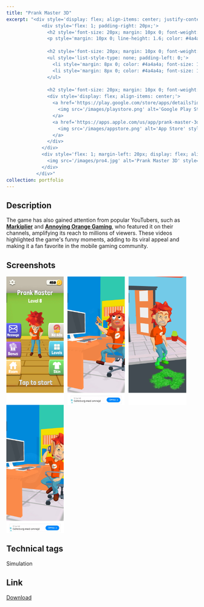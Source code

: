 ```yaml
---
title: "Prank Master 3D"
excerpt: "<div style='display: flex; align-items: center; justify-content: space-between; font-size: 14px; background: linear-gradient(135deg, #f8f9fa, #e9ecef); padding: 20px; border-radius: 12px; box-shadow: 0 4px 12px rgba(0, 0, 0, 0.08);'>
             <div style='flex: 1; padding-right: 20px;'>
               <h2 style='font-size: 20px; margin: 10px 0; font-weight: 600; color: #2c3e50; text-transform: uppercase; letter-spacing: 1px;'>Description</h2>
               <p style='margin: 10px 0; line-height: 1.6; color: #4a4a4a; font-size: 14px;'><b style='color: #2c3e50;'>Prank Master 3D</b> is a lighthearted simulation game where players set up creative and hilarious pranks on unsuspecting characters. Each level offers unique challenges that require choosing the right option to pull off the perfect prank. With its vibrant art style and engaging gameplay, the game has captivated mobile gamers worldwide. Since its release, <b style='color: #2c3e50;'>Prank Master 3D</b> has achieved over <b style='color: #2c3e50;'>70 million downloads</b> across iOS and Android, becoming a top-charting title in <b style='color: #2c3e50;'>2020</b>. Click on the game title for more info.</p>

               <h2 style='font-size: 20px; margin: 10px 0; font-weight: 600; color: #2c3e50; text-transform: uppercase; letter-spacing: 1px;'>Contribution</h2>
               <ul style='list-style-type: none; padding-left: 0;'>
                 <li style='margin: 8px 0; color: #4a4a4a; font-size: 14px;'><span style='color: #0077b6; font-weight: 500; margin-right: 8px;'>•</span> Developed more than 20 levels and a couple of customized ad videos for marketability testing.</li>
                 <li style='margin: 8px 0; color: #4a4a4a; font-size: 14px;'><span style='color: #0077b6; font-weight: 500; margin-right: 8px;'>•</span> Contributed in level design and made custom particles on demand.</li>
               </ul>

               <h2 style='font-size: 20px; margin: 10px 0; font-weight: 600; color: #2c3e50; text-transform: uppercase; letter-spacing: 1px;'>Link</h2>
               <div style='display: flex; align-items: center;'>
                 <a href='https://play.google.com/store/apps/details?id=com.alphapotato.prankster' style='margin-right: 10px;'>
                   <img src='/images/playstore.png' alt='Google Play Store' style='height: 30px; filter: brightness(0.9);'>
                 </a>
                 <a href='https://apps.apple.com/us/app/prank-master-3d/id1528127833'>
                   <img src='/images/appstore.png' alt='App Store' style='height: 30px; filter: brightness(0.9);'>
                 </a>
               </div>
             </div>
             <div style='flex: 1; margin-left: 20px; display: flex; align-items: center; justify-content: center; overflow: hidden;'>
               <img src='/images/pro4.jpg' alt='Prank Master 3D' style='max-width: 100%; border-radius: 12px; box-shadow: 0 4px 12px rgba(0, 0, 0, 0.08); transition: transform 0.3s ease; object-fit: cover;'>
             </div>
           </div>"
collection: portfolio
---
```


Description
-----
The game has also gained attention from popular YouTubers, such as [**Markiplier**](https://youtu.be/0Ct5Hs6uOAc?si=QQY99Onz7bCbjzL5) and [**Annoying Orange Gaming**](https://youtu.be/L4RBWzTtjbM?si=o0N_rifZ-x1r5xk1), who featured it on their channels, amplifying its reach to millions of viewers. These videos highlighted the game's funny moments, adding to its viral appeal and making it a fan favorite in the mobile gaming community.

Screenshots
-----
<div style="display: flex; flex-wrap: wrap;">
  <img src="/images/pm02.jpg" alt="Screenshot 1" style="margin-right: 10px; width: 30%;">
  <img src="/images/pm01.jpg" alt="Screenshot 2" style="margin-right: 10px; width: 30%;">
  <img src="/images/pm03.jpg" alt="Screenshot 3" style="margin-right: 10px; width: 30%;">
  <img src="/images/pm04.jpg" alt="Screenshot 3" style="margin-right: 10px; width: 30%;">
</div>

Technical tags
-----
Simulation

Link
-----
[Download](https://play.google.com/store/apps/details?id=com.alphapotato.prankster)

